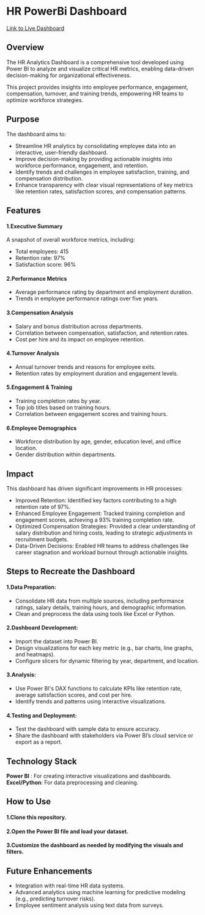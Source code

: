 # HR PowerBi Dashboard

[Link to Live Dashboard](https://app.powerbi.com/view?r=eyJrIjoiYWFhZGI0NWQtMzBjMy00YjJmLTkyNDMtY2NhZjQzZGJkMzdkIiwidCI6ImU5ODE4OTYxLTJkN2QtNGMwYS05ZGQ1LTI1MmRiYmM2ZWNkZiJ9)

## Overview
The HR Analytics Dashboard is a comprehensive tool developed using Power BI to analyze and visualize critical HR metrics, enabling data-driven decision-making for organizational effectiveness.

This project provides insights into employee performance, engagement, compensation, turnover, and training trends, empowering HR teams to optimize workforce strategies.

## Purpose
The dashboard aims to:

+ Streamline HR analytics by consolidating employee data into an interactive, user-friendly dashboard.
+ Improve decision-making by providing actionable insights into workforce performance, engagement, and retention.
+ Identify trends and challenges in employee satisfaction, training, and compensation distribution.
+ Enhance transparency with clear visual representations of key metrics like retention rates, satisfaction scores, and compensation patterns.

## Features
#### 1.Executive Summary
A snapshot of overall workforce metrics, including:
+ Total employees: 415
+ Retention rate: 97%
+ Satisfaction score: 96%

#### 2.Performance Metrics
+ Average performance rating by department and employment duration.
+ Trends in employee performance ratings over five years.

#### 3.Compensation Analysis
+ Salary and bonus distribution across departments.
+ Correlation between compensation, satisfaction, and retention rates.
+ Cost per hire and its impact on employee retention.

#### 4.Turnover Analysis
+ Annual turnover trends and reasons for employee exits.
+ Retention rates by employment duration and engagement levels.

#### 5.Engagement & Training
+ Training completion rates by year.
+ Top job titles based on training hours.
+ Correlation between engagement scores and training hours.

#### 6.Employee Demographics
+ Workforce distribution by age, gender, education level, and office location.
+ Gender distribution within departments.

## Impact
This dashboard has driven significant improvements in HR processes:

+ Improved Retention: Identified key factors contributing to a high retention rate of 97%.
+ Enhanced Employee Engagement: Tracked training completion and engagement scores, achieving a 93% training completion rate.
+ Optimized Compensation Strategies: Provided a clear understanding of salary distribution and hiring costs, leading to strategic adjustments in recruitment budgets.
+ Data-Driven Decisions: Enabled HR teams to address challenges like career stagnation and workload burnout through actionable insights.

## Steps to Recreate the Dashboard
#### 1.Data Preparation:
+ Consolidate HR data from multiple sources, including performance ratings, salary details, training hours, and demographic information.
+ Clean and preprocess the data using tools like Excel or Python.

#### 2.Dashboard Development:
+ Import the dataset into Power BI.
+ Design visualizations for each key metric (e.g., bar charts, line graphs, and heatmaps).
+ Configure slicers for dynamic filtering by year, department, and location.

#### 3.Analysis:
+ Use Power BI's DAX functions to calculate KPIs like retention rate, average satisfaction scores, and cost per hire.
+ Identify trends and patterns using interactive visualizations.

#### 4.Testing and Deployment:
+ Test the dashboard with sample data to ensure accuracy.
+ Share the dashboard with stakeholders via Power BI’s cloud service or export as a report.

## Technology Stack
**Power BI**  : For creating interactive visualizations and dashboards.
**Excel/Python**: For data preprocessing and cleaning.

## How to Use
#### 1.Clone this repository.
#### 2.Open the Power BI file and load your dataset.
#### 3.Customize the dashboard as needed by modifying the visuals and filters.

## Future Enhancements
+ Integration with real-time HR data systems.
+ Advanced analytics using machine learning for predictive modeling (e.g., predicting turnover risks).
+ Employee sentiment analysis using text data from surveys.
